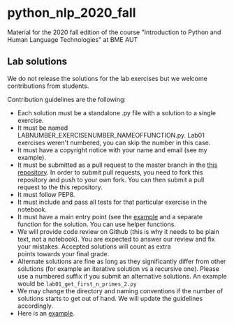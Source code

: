 # python_nlp_2020_fall
Material for the 2020 fall edition of the course "Introduction to Python and Human Language Technologies" at BME AUT 

## Lab solutions

We do not release the solutions for the lab exercises but we welcome contributions from students.

Contribution guidelines are the following:

- Each solution must be a standalone .py file with a solution to a single exercise.
- It must be named LABNUMBER\_EXERCISENUMBER\_NAMEOFFUNCTION.py. Lab01 exercises weren't numbered, you can skip the number in this case.
- It must have a copyright notice with your name and email (see my example).
- It must be submitted as a pull request to the master branch in the [this repository](https://github.com/bmeaut/python_nlp_2020_fall). In order to submit pull requests, you need to fork this repository and push to your own fork. You can then submit a pull request to the this repository.
- It must follow PEP8.
- It must include and pass all tests for that particular exercise in the notebook.
- It must have a main entry point (see the [example](https://github.com/bmeaut/python_nlp_2020_fall/blob/master/lab_solutions/lab01_get_first_n_primes.py) and a separate function for the solution. You can use helper functions.
- We will provide code review on Github (this is why it needs to be plain text, not a notebook). You are expected to answer our review and fix your mistakes. Accepted solutions will count as extra points towards your final grade.
- Alternate solutions are fine as long as they significantly differ from other solutions (for example an iterative solution vs a recursive one). Please use a numbered suffix if you submit an alternative solutions. An example would be `lab01_get_first_n_primes_2.py`
- We may change the directory and naming conventions if the number of solutions starts to get out of hand. We will update the guidelines accordingly.
- Here is an [example](https://github.com/bmeaut/python_nlp_2020_fall/blob/master/lab_solutions/lab01_get_first_n_primes.py).
